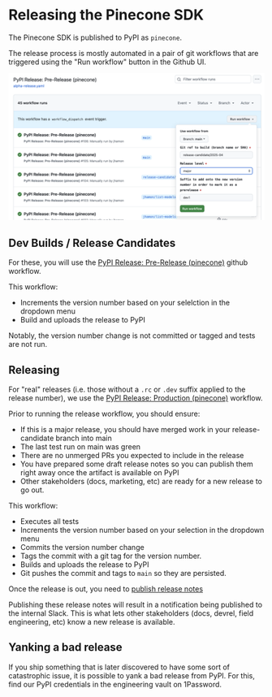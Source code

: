 # Releasing the Pinecone SDK

The Pinecone SDK is published to PyPI as `pinecone`.

The release process is mostly automated in a pair of git workflows that are triggered using the "Run workflow" button in the Github UI.

![Release workflow](./release-workflow.png)

## Dev Builds / Release Candidates

For these, you will use the [PyPI Release: Pre-Release (pinecone)](https://github.com/pinecone-io/pinecone-python-client/actions/workflows/alpha-release.yaml) github workflow.

This workflow:
- Increments the version number based on your selelction in the dropdown menu
- Build and uploads the release to PyPI

Notably, the version number change is not committed or tagged and tests are not run.

## Releasing

For "real" releases (i.e. those without a `.rc` or `.dev` suffix applied to the release number), we use the [PyPI Release: Production (pinecone)](https://github.com/pinecone-io/pinecone-python-client/actions/workflows/release.yaml) workflow.

Prior to running the release workflow, you should ensure:
- If this is a major release, you should have merged work in your release-candidate branch into main
- The last test run on main was green
- There are no unmerged PRs you expected to include in the release
- You have prepared some draft release notes so you can publish them right away once the artifact is available on PyPI
- Other stakeholders (docs, marketing, etc) are ready for a new release to go out.

This workflow:
- Executes all tests
- Increments the version number based on your selection in the dropdown menu
- Commits the version number change
- Tags the commit with a git tag for the version number.
- Builds and uploads the release to PyPI
- Git pushes the commit and tags to `main` so they are persisted.

Once the release is out, you need to [publish release notes](https://github.com/pinecone-io/pinecone-python-client/releases/tag/v7.0.0)

Publishing these release notes will result in a notification being published to the internal Slack. This is what lets other stakeholders (docs, devrel, field engineering, etc) know a new release is available.

## Yanking a bad release

If you ship something that is later discovered to have some sort of catastrophic issue, it is possible to yank a bad release from PyPI. For this, find our PyPI credentials in the engineering vault on 1Password.
